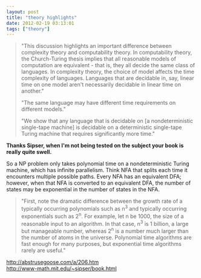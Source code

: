 ```yaml
---
layout: post
title: "theory highlights"
date: 2012-02-19 03:13:01
tags: ["theory"]
---
```


> "This discussion highlights an important difference between complexity theory
> and computability theory. In computability theory, the Church-Turing thesis
> implies that all reasonable models of computation are equivalent - that is,
> they all decide the same class of languages. In complexity theory, the choice
> of model affects the time complexity of languages. Languages that are decidable
> in, say, linear time on one model aren't necessarily decidable in linear time
> on another."
>
> "The same language may have different time requirements on different models."
>
> "We show that any language that is decidable on [a nondeterministic
> single-tape machine] is decidable on a deterministic single-tape Turing
> machine that requires significantly more time."

<b>
Thanks Sipser, when I'm not being tested on the subject your book is really quite swell.
</b>

So a NP problem only takes polynomial time on a nondeterministic Turing
machine, which has infinite parallelism. Think NFA that splits each time it
encounters multiple possible paths. Every NFA has an equivalent DFA; however,
when that NFA is converted to an equivalent DFA, the number of states may be
exponential in the number of states in the NFA.


> "First, note the dramatic difference between the growth rate of a typically
> occurring polynomials such as n<sup>3</sup> and typically occurring
> exponentials such as 2<sup>n</sup>. For example, let n be 1000, the size of a
> reasonable input to an algorithm. In that case, n<sup>3</sup> is 1 billion, a
> large but manageable number, whereas 2<sup>n</sup> is a number much larger than
> the number of atoms in the universe. Polynomial time algorithms are fast enough
> for many purposes, but exponential time algorithms rarely are useful."

<http://abstrusegoose.com/a/206.htm>   
<http://www-math.mit.edu/~sipser/book.html>
